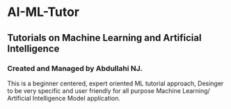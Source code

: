 # AI-ML-Tutor
## Tutorials on Machine Learning and Artificial Intelligence
### Created and Managed by Abdullahi NJ.
This is a beginner centered, expert oriented ML tutorial approach,
Desinger to be very specific and user friendly for all purpose Machine Learning/ Artificial Intelligence Model application. 
